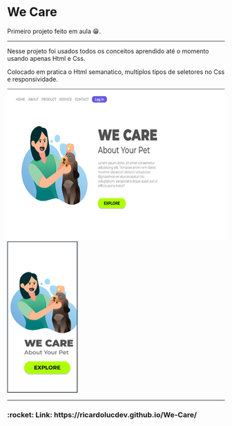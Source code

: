 # We Care

Primeiro projeto feito em aula :grin:.

---

<p>Nesse projeto foi usados todos os conceitos aprendido até o momento usando apenas Html e Css.</p>
<p>Colocado em pratica o Html semanatico, multiplos tipos de seletores no Css e responsividade.</p>

<img src="https://github.com/RicardoLucDev/We-Care/blob/main/img/img-in-desktop.png?raw=true" height=350px> <img src="https://github.com/RicardoLucDev/We-Care/blob/main/img/img-in-mobile.png?raw=true" height=350px>

---

<h3>:rocket: Link: https://ricardolucdev.github.io/We-Care/</h3>
